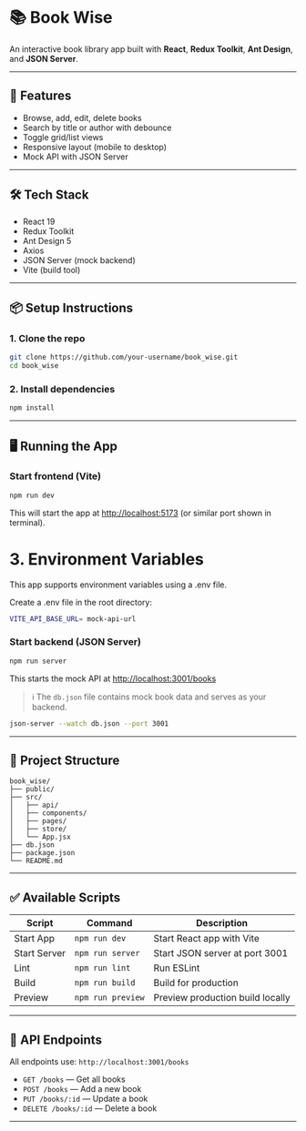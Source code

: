 # 📚 Book Wise

An interactive book library app built with **React**, **Redux Toolkit**, **Ant Design**, and **JSON Server**.

---

## 🚀 Features

- Browse, add, edit, delete books
- Search by title or author with debounce
- Toggle grid/list views
- Responsive layout (mobile to desktop)
- Mock API with JSON Server

---

## 🛠️ Tech Stack

- React 19
- Redux Toolkit
- Ant Design 5
- Axios
- JSON Server (mock backend)
- Vite (build tool)

---

## 📦 Setup Instructions

### 1. Clone the repo

```bash
git clone https://github.com/your-username/book_wise.git
cd book_wise
```

### 2. Install dependencies

```bash
npm install
```

---

## 🖥️ Running the App

### Start frontend (Vite)

```bash
npm run dev
```

This will start the app at [http://localhost:5173](http://localhost:5173) (or similar port shown in terminal).

# 3. Environment Variables

This app supports environment variables using a .env file.

Create a .env file in the root directory:

```bash
VITE_API_BASE_URL= mock-api-url 
```

### Start backend (JSON Server)

```bash
npm run server
```

This starts the mock API at [http://localhost:3001/books](http://localhost:3001/books)

> ℹ️ The `db.json` file contains mock book data and serves as your backend.

```bash
json-server --watch db.json --port 3001
```

---

## 📁 Project Structure

```
book_wise/
├── public/
├── src/
│   ├── api/
│   ├── components/
│   ├── pages/
│   ├── store/
│   └── App.jsx
├── db.json
├── package.json
└── README.md
```

---

## ✅ Available Scripts

| Script       | Command           | Description                      |
| ------------ | ----------------- | -------------------------------- |
| Start App    | `npm run dev`     | Start React app with Vite        |
| Start Server | `npm run server`  | Start JSON server at port 3001   |
| Lint         | `npm run lint`    | Run ESLint                       |
| Build        | `npm run build`   | Build for production             |
| Preview      | `npm run preview` | Preview production build locally |

---

## 📮 API Endpoints

All endpoints use: `http://localhost:3001/books`

- `GET /books` — Get all books
- `POST /books` — Add a new book
- `PUT /books/:id` — Update a book
- `DELETE /books/:id` — Delete a book

---
